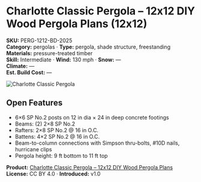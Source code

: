 # Charlotte Classic Pergola – 12x12 DIY Wood Pergola Plans (12x12)
**SKU:** PERG-1212-BD-2025  
**Category:** pergolas · **Type:** pergola, shade structure, freestanding  
**Materials:** pressure-treated timber  
**Skill:** Intermediate · **Wind:** 130 mph · **Snow:** —  
**Climate:** —  
**Est. Build Cost:** —

![Charlotte Classic Pergola](https://i.etsystatic.com/59867749/r/il/e43b43/7007770822/il_fullxfull.7007770822_js20.jpg)

## Open Features
- 6×6 SP No.2 posts on 12 in dia × 24 in deep concrete footings
- Beams: (2) 2×8 SP No.2
- Rafters: 2×8 SP No.2 @ 16 in O.C.
- Battens: 4×2 SP No.2 @ 16 in O.C.
- Beam-to-column connections with Simpson thru-bolts, #10D nails, hurricane clips
- Pergola height: 9 ft bottom to 11 ft top

**Product:** [Charlotte Classic Pergola – 12x12 DIY Wood Pergola Plans](https://bamboodesigns.com/products/charlotte-classic-pergola-12x12)  
**License:** CC BY 4.0 · **Introduced:** v1.0
